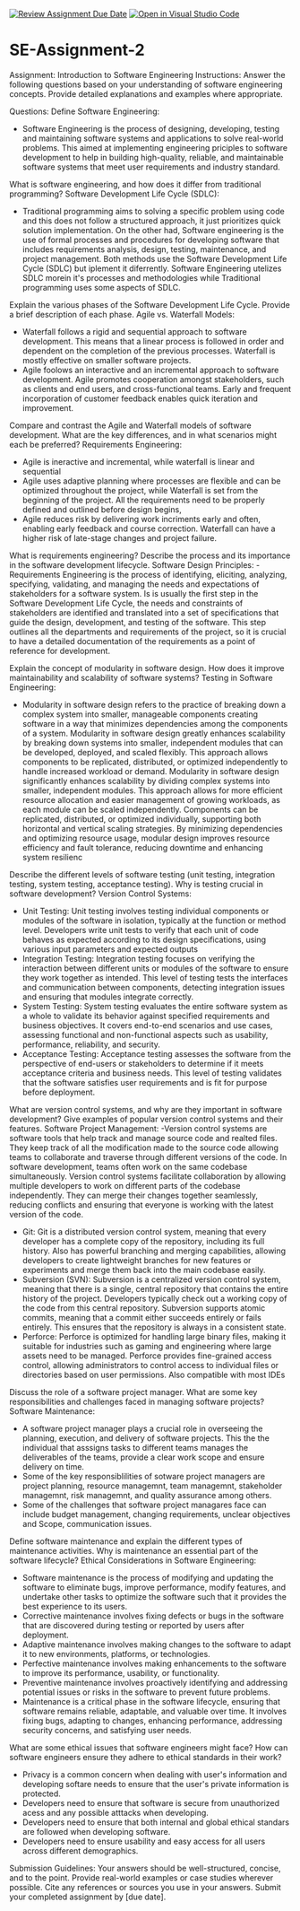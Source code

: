 [![Review Assignment Due Date](https://classroom.github.com/assets/deadline-readme-button-24ddc0f5d75046c5622901739e7c5dd533143b0c8e959d652212380cedb1ea36.svg)](https://classroom.github.com/a/-ucQIGTc)
[![Open in Visual Studio Code](https://classroom.github.com/assets/open-in-vscode-718a45dd9cf7e7f842a935f5ebbe5719a5e09af4491e668f4dbf3b35d5cca122.svg)](https://classroom.github.com/online_ide?assignment_repo_id=15223778&assignment_repo_type=AssignmentRepo)
# SE-Assignment-2
Assignment: Introduction to Software Engineering
Instructions:
Answer the following questions based on your understanding of software engineering concepts. Provide detailed explanations and examples where appropriate.

Questions:
Define Software Engineering:
- Software Engineering is the process of designing, developing, testing and maintaining software systems and applications to solve real-world problems. This aimed at implementing engineering priciples to software development to help in building high-quality, reliable, and maintainable software systems that meet user requirements and industry standard.

What is software engineering, and how does it differ from traditional programming?
Software Development Life Cycle (SDLC):
- Traditional programming aims to solving a specific problem using code and this does not follow a structured approach, it just prioritizes quick solution implementation. On the other had, Software engineering is the use of formal processes and procedures for developing software that includes requirements analysis, design, testing, maintenance, and project management. Both methods use the Software Development Life Cycle (SDLC) but iplement it diferrently. Software Engineering utelizes SDLC morein it's processes and methodologies while Traditional programming uses some aspects of SDLC.

Explain the various phases of the Software Development Life Cycle. Provide a brief description of each phase.
Agile vs. Waterfall Models:
- Waterfall follows a rigid and sequential approach to software development. This means that a linear process is followed in order and dependent on the completion of the previous processes. Waterfall is mostly effective on smaller software projects.
- Agile foolows an interactive and an incremental approach to software development. Agile promotes cooperation amongst stakeholders, such as clients and end users, and cross-functional teams. Early and frequent incorporation of customer feedback enables quick iteration and improvement.

Compare and contrast the Agile and Waterfall models of software development. What are the key differences, and in what scenarios might each be preferred?
Requirements Engineering:
- Agile is ineractive and incremental, while waterfall is linear and sequential
- Agile uses adaptive planning where processes are flexible and can be optimized throughout the project, while Waterfall is set from the beginning of the project. All the requirements need to be properly defined and outlined before design begins,
- Agile reduces risk by delivering work incriments early and often, enabling early feedback and course correction. Waterfall can have a higher risk of late-stage changes and project failure.

What is requirements engineering? Describe the process and its importance in the software development lifecycle.
Software Design Principles:
-Requirements Engineering is the process of identifying, eliciting, analyzing, specifying, validating, and managing the needs and expectations of stakeholders for a software system. Is is usually the first step in the Software Development Life Cycle, the needs and constraints of stakeholders are identified and translated into a set of specifications that guide the design, development, and testing of the software. This step outlines all the departments and requirements of the project, so it is crucial to have a detailed documentation of the requirements as a point of reference for development.

Explain the concept of modularity in software design. How does it improve maintainability and scalability of software systems?
Testing in Software Engineering:
- Modularity in software design refers to the practice of breaking down a complex system into smaller, manageable components creating software in a way that minimizes dependencies among the components of a system. Modularity in software design greatly enhances scalability by breaking down systems into smaller, independent modules that can be developed, deployed, and scaled flexibly. This approach allows components to be replicated, distributed, or optimized independently to handle increased workload or demand. Modularity in software design significantly enhances scalability by dividing complex systems into smaller, independent modules. This approach allows for more efficient resource allocation and easier management of growing workloads, as each module can be scaled independently. Components can be replicated, distributed, or optimized individually, supporting both horizontal and vertical scaling strategies. By minimizing dependencies and optimizing resource usage, modular design improves resource efficiency and fault tolerance, reducing downtime and enhancing system resilienc

Describe the different levels of software testing (unit testing, integration testing, system testing, acceptance testing). Why is testing crucial in software development?
Version Control Systems:
- Unit Testing: Unit testing involves testing individual components or modules of the software in isolation, typically at the function or method level. Developers write unit tests to verify that each unit of code behaves as expected according to its design specifications, using various input parameters and expected outputs
- Integration Testing: Integration testing focuses on verifying the interaction between different units or modules of the software to ensure they work together as intended. This level of testing tests the interfaces and communication between components, detecting integration issues and ensuring that modules integrate correctly.
- System Testing: System testing evaluates the entire software system as a whole to validate its behavior against specified requirements and business objectives. It covers end-to-end scenarios and use cases, assessing functional and non-functional aspects such as usability, performance, reliability, and security.
- Acceptance Testing: Acceptance testing assesses the software from the perspective of end-users or stakeholders to determine if it meets acceptance criteria and business needs. This level of testing validates that the software satisfies user requirements and is fit for purpose before deployment. 

What are version control systems, and why are they important in software development? Give examples of popular version control systems and their features.
Software Project Management:
-Version control systems are software tools that help track and manage source code and realted files. They keep track of all the modification made to the source code allowing teams to collaborate and traverse through different versions of the code. In software development, teams often work on the same codebase simultaneously. Version control systems facilitate collaboration by allowing multiple developers to work on different parts of the codebase independently. They can merge their changes together seamlessly, reducing conflicts and ensuring that everyone is working with the latest version of the code.
- Git: Git is a distributed version control system, meaning that every developer has a complete copy of the repository, including its full history. Also has powerful branching and merging capabilities, allowing developers to create lightweight branches for new features or experiments and merge them back into the main codebase easily.
- Subversion (SVN): Subversion is a centralized version control system, meaning that there is a single, central repository that contains the entire history of the project. Developers typically check out a working copy of the code from this central repository. Subversion supports atomic commits, meaning that a commit either succeeds entirely or fails entirely. This ensures that the repository is always in a consistent state.
- Perforce: Perforce is optimized for handling large binary files, making it suitable for industries such as gaming and engineering where large assets need to be managed. Perforce provides fine-grained access control, allowing administrators to control access to individual files or directories based on user permissions. Also compatible with most IDEs


Discuss the role of a software project manager. What are some key responsibilities and challenges faced in managing software projects?
Software Maintenance:
- A software project manager plays a crucial role in overseeing the planning, execution, and delivery of software projects. This the the individual that asssigns tasks to different teams manages the deliverables of the teams, provide a clear work scope and ensure delivery on time.
- Some of the key responsiblilities of sotware project managers are project planning, resource managemnt, team managemnt, stakeholder managemnt, risk managemnt, and quality assurance among others.
- Some of the challenges that software project managares face can include budget management, changing requirements, unclear objectives and Scope, communication issues.

Define software maintenance and explain the different types of maintenance activities. Why is maintenance an essential part of the software lifecycle?
Ethical Considerations in Software Engineering:
- Software maintenance is the process of modifying and updating the software to eliminate bugs, improve performance, modify features, and undertake other tasks to optimize the software such that it provides the best experience to its users.
- Corrective maintenance involves fixing defects or bugs in the software that are discovered during testing or reported by users after deployment.
- Adaptive maintenance involves making changes to the software to adapt it to new environments, platforms, or technologies.
- Perfective maintenance involves making enhancements to the software to improve its performance, usability, or functionality.
- Preventive maintenance involves proactively identifying and addressing potential issues or risks in the software to prevent future problems.
- Maintenance is a critical phase in the software lifecycle, ensuring that software remains reliable, adaptable, and valuable over time. It involves fixing bugs, adapting to changes, enhancing performance, addressing security concerns, and satisfying user needs. 

What are some ethical issues that software engineers might face? How can software engineers ensure they adhere to ethical standards in their work?
- Privacy is a common concern when dealing with user's information and developing softare needs to ensure that the user's private information is protected.
- Developers need to ensure that software is secure from unauthorized acess and any possible atttacks when developing.
- Developers need to ensure that both internal and global ethical standars are followed when developing software.
- Developers need to ensure usability and easy access for all users across different demographics.


Submission Guidelines:
Your answers should be well-structured, concise, and to the point.
Provide real-world examples or case studies wherever possible.
Cite any references or sources you use in your answers.
Submit your completed assignment by [due date].
